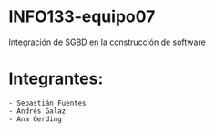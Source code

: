 # INFO133-equipo07
Integración de SGBD en la construcción de software

# Integrantes:
    - Sebastián Fuentes
    - Andrés Galaz
    - Ana Gerding